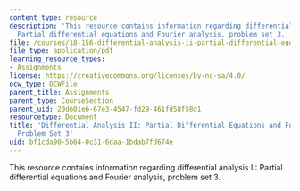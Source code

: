 ```yaml
---
content_type: resource
description: 'This resource contains information regarding differential analysis II:
  Partial differential equations and Fourier analysis, problem set 3.'
file: /courses/18-156-differential-analysis-ii-partial-differential-equations-and-fourier-analysis-spring-2016/bf1cda905b640c316daa1bdab7fd674e_MIT18_156S16_pset3.pdf
file_type: application/pdf
learning_resource_types:
- Assignments
license: https://creativecommons.org/licenses/by-nc-sa/4.0/
ocw_type: OCWFile
parent_title: Assignments
parent_type: CourseSection
parent_uid: 20d601e6-67e3-4547-fd29-461fd58f58d1
resourcetype: Document
title: 'Differential Analysis II: Partial Differential Equations and Fourier Analysis,
  Problem Set 3'
uid: bf1cda90-5b64-0c31-6daa-1bdab7fd674e
---
```

This resource contains information regarding differential analysis II: Partial differential equations and Fourier analysis, problem set 3.